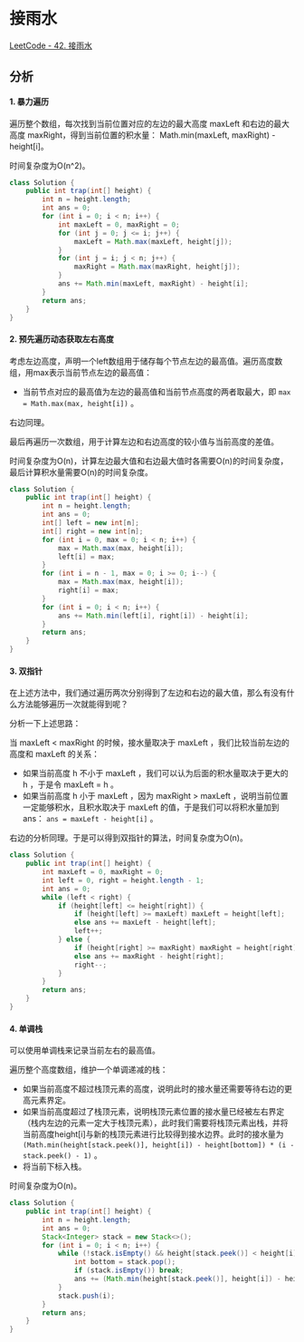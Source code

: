 # 接雨水

[LeetCode - 42. 接雨水](https://leetcode-cn.com/problems/trapping-rain-water/)

## 分析

#### 1. 暴力遍历

遍历整个数组，每次找到当前位置对应的左边的最大高度 maxLeft 和右边的最大高度 maxRight，得到当前位置的积水量： Math.min(maxLeft, maxRight) - height\[i]。

时间复杂度为O(n^2)。

```java
class Solution {
    public int trap(int[] height) {
        int n = height.length;
        int ans = 0;
        for (int i = 0; i < n; i++) {
            int maxLeft = 0, maxRight = 0;
            for (int j = 0; j <= i; j++) {
                maxLeft = Math.max(maxLeft, height[j]);
            }
            for (int j = i; j < n; j++) {
                maxRight = Math.max(maxRight, height[j]);
            }
            ans += Math.min(maxLeft, maxRight) - height[i];
        }
        return ans;
    }
}
```

#### 2. 预先遍历动态获取左右高度

考虑左边高度，声明一个left数组用于储存每个节点左边的最高值。遍历高度数组，用max表示当前节点左边的最高值：

* 当前节点对应的最高值为左边的最高值和当前节点高度的两者取最大，即 `max = Math.max(max, height[i])` 。

右边同理。

最后再遍历一次数组，用于计算左边和右边高度的较小值与当前高度的差值。

时间复杂度为O(n)，计算左边最大值和右边最大值时各需要O(n)的时间复杂度，最后计算积水量需要O(n)的时间复杂度。

```java
class Solution {
    public int trap(int[] height) {
        int n = height.length;
        int ans = 0;
        int[] left = new int[n];
        int[] right = new int[n];
        for (int i = 0, max = 0; i < n; i++) {
            max = Math.max(max, height[i]);
            left[i] = max;
        }
        for (int i = n - 1, max = 0; i >= 0; i--) {
            max = Math.max(max, height[i]);
            right[i] = max;
        }
        for (int i = 0; i < n; i++) {
            ans += Math.min(left[i], right[i]) - height[i];
        }
        return ans;
    }
}
```

#### 3. 双指针

在上述方法中，我们通过遍历两次分别得到了左边和右边的最大值，那么有没有什么方法能够遍历一次就能得到呢？

分析一下上述思路：

当 maxLeft < maxRight 的时候，接水量取决于 maxLeft ，我们比较当前左边的高度和 maxLeft 的关系：

* 如果当前高度 h 不小于 maxLeft ，我们可以认为后面的积水量取决于更大的 h ，于是令 maxLeft = h 。
* 如果当前高度 h 小于 maxLeft ，因为 maxRight > maxLeft ，说明当前位置一定能够积水，且积水取决于 maxLeft 的值，于是我们可以将积水量加到ans： `ans = maxLeft - height[i]` 。

右边的分析同理。于是可以得到双指针的算法，时间复杂度为O(n)。

```java
class Solution {
    public int trap(int[] height) {
        int maxLeft = 0, maxRight = 0;
        int left = 0, right = height.length - 1;
        int ans = 0;
        while (left < right) {
            if (height[left] <= height[right]) {
                if (height[left] >= maxLeft) maxLeft = height[left];
                else ans += maxLeft - height[left];
                left++;
            } else {
                if (height[right] >= maxRight) maxRight = height[right];
                else ans += maxRight - height[right];
                right--;
            }
        }
        return ans;
    }
}
```

#### 4. 单调栈

可以使用单调栈来记录当前左右的最高值。

遍历整个高度数组，维护一个单调递减的栈：

* 如果当前高度不超过栈顶元素的高度，说明此时的接水量还需要等待右边的更高元素界定。
* 如果当前高度超过了栈顶元素，说明栈顶元素位置的接水量已经被左右界定（栈内左边的元素一定大于栈顶元素），此时我们需要将栈顶元素出栈，并将当前高度height[i]与新的栈顶元素进行比较得到接水边界。此时的接水量为 `(Math.min(height[stack.peek()], height[i]) - height[bottom]) * (i - stack.peek() - 1)` 。
* 将当前下标入栈。

时间复杂度为O(n)。

```java
class Solution {
    public int trap(int[] height) {
        int n = height.length;
        int ans = 0;
        Stack<Integer> stack = new Stack<>();
        for (int i = 0; i < n; i++) {
            while (!stack.isEmpty() && height[stack.peek()] < height[i]) {
                int bottom = stack.pop();
                if (stack.isEmpty()) break;
                ans += (Math.min(height[stack.peek()], height[i]) - height[bottom]) * (i - stack.peek() - 1);
            }
            stack.push(i);
        }
        return ans;
    }
}
```